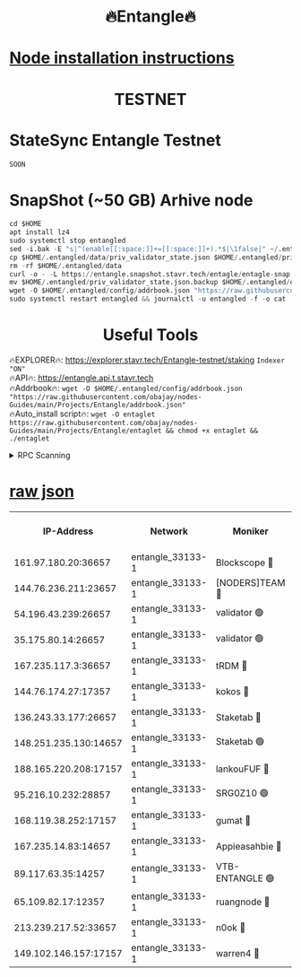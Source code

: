 <h1 align="center"> 🔥Entangle🔥</h1>

[Node installation instructions](https://github.com/obajay/nodes-Guides/tree/main/Projects/Entangle)
=

<h1 align="center"> TESTNET</h1>

# StateSync Entangle Testnet
```python
SOON
```
# SnapShot (~50 GB) Arhive node
```python
cd $HOME
apt install lz4
sudo systemctl stop entangled
sed -i.bak -E "s|^(enable[[:space:]]+=[[:space:]]+).*$|\1false|" ~/.entangled/config/config.toml
cp $HOME/.entangled/data/priv_validator_state.json $HOME/.entangled/priv_validator_state.json.backup
rm -rf $HOME/.entangled/data
curl -o - -L https://entangle.snapshot.stavr.tech/entagle/entagle-snap.tar.lz4 | lz4 -c -d - | tar -x -C $HOME/.entangled --strip-components 2
mv $HOME/.entangled/priv_validator_state.json.backup $HOME/.entangled/data/priv_validator_state.json
wget -O $HOME/.entangled/config/addrbook.json "https://raw.githubusercontent.com/obajay/nodes-Guides/main/Projects/Entangle/addrbook.json"
sudo systemctl restart entangled && journalctl -u entangled -f -o cat
```
 <h1 align="center"> Useful Tools</h1>
 
🔥EXPLORER🔥: https://explorer.stavr.tech/Entangle-testnet/staking        `Indexer "ON"` \
🔥API🔥:      https://entangle.api.t.stavr.tech \
🔥Addrbook🔥: ```wget -O $HOME/.entangled/config/addrbook.json "https://raw.githubusercontent.com/obajay/nodes-Guides/main/Projects/Entangle/addrbook.json"``` \
🔥Auto_install script🔥:  `wget -O entaglet https://raw.githubusercontent.com/obajay/nodes-Guides/main/Projects/Entangle/entaglet && chmod +x entaglet && ./entaglet`


<details>
<summary>RPC Scanning</summary>

<h2 align="center"> We scan nodes in real time every 4 hours. And we provide the final result of RPC endpoints.
We cannot influence the operation of these nodes in any way. </h2>


```python
If Voting Power is higher than 0 --> then the Node is a validator of the network and may be subject to attack and be a potential threat to the chain.
```
```python
We marked such validators with a red symbol
```

</details>

[raw json](https://rpc-check.entangt.stavr.tech/entangt/rpc-entangt-result.json)
=


<table><tr><th>IP-Address</th><th>Network</th><th>Moniker</th><th>Latest Block Height</th><th>Earliest Block Height</th><th>Catching Up</th><th>Tx Index</th><th>Voting Power</th><th>Scan Time</th></tr><tr><td>161.97.180.20:36657</td><td>entangle_33133-1</td><td>Blockscope 🔴</td><td>1521554</td><td>1</td><td>False</td><td>off</td><td>259586473635098</td><td>2024-01-05T21:55:50.625661399UTC</td></tr><tr><td>144.76.236.211:23657</td><td>entangle_33133-1</td><td>[NODERS]TEAM 🔴</td><td>1521557</td><td>1</td><td>False</td><td>off</td><td>47049700500000000</td><td>2024-01-05T21:56:03.179042296UTC</td></tr><tr><td>54.196.43.239:26657</td><td>entangle_33133-1</td><td>validator 🟢</td><td>1521559</td><td>1</td><td>False</td><td>on</td><td>0</td><td>2024-01-05T21:56:11.625452695UTC</td></tr><tr><td>35.175.80.14:26657</td><td>entangle_33133-1</td><td>validator 🟢</td><td>1521559</td><td>1</td><td>False</td><td>on</td><td>0</td><td>2024-01-05T21:56:12.541494288UTC</td></tr><tr><td>167.235.117.3:36657</td><td>entangle_33133-1</td><td>tRDM 🔴</td><td>1521560</td><td>1</td><td>False</td><td>on</td><td>97506787082545</td><td>2024-01-05T21:56:12.801579251UTC</td></tr><tr><td>144.76.174.27:17357</td><td>entangle_33133-1</td><td>kokos 🔴</td><td>1521557</td><td>145001</td><td>False</td><td>on</td><td>89890100000000</td><td>2024-01-05T21:56:00.085735043UTC</td></tr><tr><td>136.243.33.177:26657</td><td>entangle_33133-1</td><td>Staketab 🔴</td><td>1521558</td><td>660001</td><td>False</td><td>on</td><td>121550140155031</td><td>2024-01-05T21:56:05.511273113UTC</td></tr><tr><td>148.251.235.130:14657</td><td>entangle_33133-1</td><td>Staketab 🟢</td><td>1521554</td><td>660801</td><td>False</td><td>on</td><td>0</td><td>2024-01-05T21:55:50.249567674UTC</td></tr><tr><td>188.165.220.208:17157</td><td>entangle_33133-1</td><td>lankouFUF 🔴</td><td>1521555</td><td>725001</td><td>False</td><td>on</td><td>180899900000002</td><td>2024-01-05T21:55:55.768933499UTC</td></tr><tr><td>95.216.10.232:28857</td><td>entangle_33133-1</td><td>SRG0Z10 🟢</td><td>1521554</td><td>842001</td><td>False</td><td>off</td><td>0</td><td>2024-01-05T21:55:49.934538846UTC</td></tr><tr><td>168.119.38.252:17157</td><td>entangle_33133-1</td><td>gumat 🔴</td><td>1521555</td><td>962001</td><td>False</td><td>on</td><td>314013548351851</td><td>2024-01-05T21:55:55.390210835UTC</td></tr><tr><td>167.235.14.83:14657</td><td>entangle_33133-1</td><td>Appieasahbie 🔴</td><td>1521559</td><td>1076001</td><td>False</td><td>on</td><td>44568809900999996</td><td>2024-01-05T21:56:11.882768497UTC</td></tr><tr><td>89.117.63.35:14257</td><td>entangle_33133-1</td><td>VTB-ENTANGLE 🟢</td><td>1521557</td><td>1162001</td><td>False</td><td>off</td><td>0</td><td>2024-01-05T21:56:00.428123616UTC</td></tr><tr><td>65.109.82.17:12357</td><td>entangle_33133-1</td><td>ruangnode 🔴</td><td>1521554</td><td>1312001</td><td>False</td><td>off</td><td>272350085360543</td><td>2024-01-05T21:55:51.017067835UTC</td></tr><tr><td>213.239.217.52:33657</td><td>entangle_33133-1</td><td>n0ok 🔴</td><td>1521558</td><td>1421558</td><td>False</td><td>off</td><td>46574292273662988</td><td>2024-01-05T21:56:09.875119601UTC</td></tr><tr><td>149.102.146.157:17157</td><td>entangle_33133-1</td><td>warren4 🔴</td><td>1521557</td><td>1436001</td><td>False</td><td>on</td><td>408447795103395</td><td>2024-01-05T21:56:02.934562359UTC</td></tr></table>
